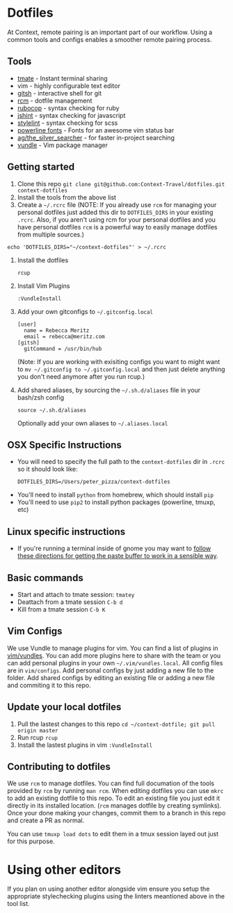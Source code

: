 # Dotfiles

At Context, remote pairing is an important part of our workflow. Using a
common tools and configs enables a smoother remote pairing process.

## Tools

- [tmate](https://tmate.io/) - Instant terminal sharing
- vim - highly configurable text editor
- [gitsh](https://github.com/thoughtbot/gitsh) - interactive shell for git
- [rcm](https://github.com/thoughtbot/rcm) - dotfile management
- [rubocop](http://rubocop.readthedocs.io/en/latest/) - syntax checking for ruby
- [jshint](http://jshint.com/install/) - syntax checking for javascript
- [stylelint](https://stylelint.io/) - syntax checking for scss
- [powerline fonts](https://powerline.readthedocs.io/en/master/installation.html#installation-on-various-platforms) - Fonts for an awesome vim status bar
- [ag/the_silver_searcher](https://github.com/ggreer/the_silver_searcher) - for faster in-project searching
- [vundle](https://github.com/VundleVim/Vundle.vim) - Vim package manager

## Getting started

1. Clone this repo
  `git clone git@github.com:Context-Travel/dotfiles.git context-dotfiles`
1. Install the tools from the above list
1. Create a `~/.rcrc` file (NOTE: If you already use `rcm` for managing your
   personal dotfiles just added this dir to `DOTFILES_DIRS` in your existing
   `.rcrc`. Also, if you aren't using rcm for your personal dotfiles and you
   have personal dotfiles `rcm` is a powerful way to easily manage dotfiles from
   multiple sources.)
```
echo 'DOTFILES_DIRS="~/context-dotfiles"' > ~/.rcrc
```
1. Install the dotfiles
    ```
    rcup
    ```
1. Install Vim Plugins

    ```
    :VundleInstall
    ```

1. Add your own gitconfigs to `~/.gitconfig.local`

    ```
    [user]
      name = Rebecca Meritz
      email = rebecca@meritz.com
    [gitsh]
      gitCommand = /usr/bin/hub
    ```

    (Note: If you are working with exisiting configs you want to might want to `mv
    ~/.gitconfig to ~/.gitconfig.local` and then just delete anything you don't need
    anymore after you run rcup.)

1. Add shared aliases, by sourcing the `~/.sh.d/aliases` file in your bash/zsh
   config

    `source ~/.sh.d/aliases`

    Optionally add your own aliases to `~/.aliases.local`

## OSX Specific Instructions
- You will need to specify the full path to the `context-dotfiles` dir in `.rcrc`
  so it should look like:
  ```
  DOTFILES_DIRS=/Users/peter_pizza/context-dotfiles
  ```
- You'll need to install `python` from homebrew, which should install `pip`
- You'll need to use `pip2` to install python packages (powerline, tmuxp, etc)

## Linux specific instructions
- If you're running a terminal inside of gnome you may want to [follow these directions for getting the paste buffer to work in a sensible way](http://vim.wikia.com/wiki/Accessing_the_system_clipboard).

## Basic commands

- Start and attach to tmate session: `tmatey`
- Deattach from a tmate session `C-b d`
- Kill from a tmate session `C-b K`

## Vim Configs

We use Vundle to manage plugins for vim. You can find a list of plugins in
[vim/vundles](vim/vundles). You can add more plugins here to share with the team
or you can add personal plugins in your own `~/.vim/vundles.local`.
All config files are in `vim/configs`. Add personal configs by
just adding a new file to the folder. Add shared configs by editing an existing
file or adding a new file and commiting it to this repo.

## Update your local dotfiles

1. Pull the lastest changes to this repo
    `cd ~/context-dotfile; git pull origin master`
1. Run rcup
     `rcup`
1. Install the lastest plugins in vim
     `:VundleInstall`

## Contributing to dotfiles

We use `rcm` to manage dotfiles. You can find full documation of the tools
provided by `rcm` by running `man rcm`. When editing dotfiles you can use `mkrc`
to add an existing dotfile to this repo. To edit an
existing file you just edit it directly in its installed location. (`rcm` manages
dotfile by creating symlinks). Once your done making your changes, commit them
to a branch in this repo and create a PR as normal.

You can use `tmuxp load dots` to edit them in a tmux session layed out just for
this purpose.

# Using other editors

If you plan on using another editor alongside vim ensure you setup the
appropriate stylechecking plugins using the linters meantioned above in the tool
list.
